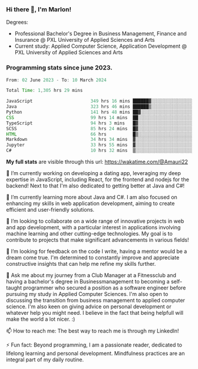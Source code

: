 
### Hi there 👋, I'm Marlon!

Degrees: 
- Professional Bachelor's Degree in Business Management, Finance and Insurance @ PXL University of Applied Sciences and Arts
- Current study: Applied Computer Science, Application Development @ PXL University of Applied Sciences and Arts

### Programming stats since june 2023.
<!--START_SECTION:waka-->

```java
From: 02 June 2023 - To: 10 March 2024

Total Time: 1,305 hrs 29 mins

JavaScript                      349 hrs 16 mins ██████▓░░░░░░░░░░░░░░░░░░   26.69 %
Java                            323 hrs 46 mins ██████▒░░░░░░░░░░░░░░░░░░   24.74 %
Python                          141 hrs 48 mins ██▓░░░░░░░░░░░░░░░░░░░░░░   10.84 %
CSS                             99 hrs 14 mins  ██░░░░░░░░░░░░░░░░░░░░░░░   07.58 %
TypeScript                      94 hrs 3 mins   █▓░░░░░░░░░░░░░░░░░░░░░░░   07.19 %
SCSS                            85 hrs 24 mins  █▓░░░░░░░░░░░░░░░░░░░░░░░   06.53 %
HTML                            66 hrs          █▒░░░░░░░░░░░░░░░░░░░░░░░   05.04 %
Markdown                        34 hrs 34 mins  ▓░░░░░░░░░░░░░░░░░░░░░░░░   02.64 %
Jupyter                         33 hrs 55 mins  ▓░░░░░░░░░░░░░░░░░░░░░░░░   02.59 %
C#                              10 hrs 32 mins  ▒░░░░░░░░░░░░░░░░░░░░░░░░   00.81 %
```

<!--END_SECTION:waka-->
**My full stats** are visible through this url: https://wakatime.com/@Amauri22



🔭 I’m currently working on developing a dating app, leveraging my deep expertise in JavaScript, including React, for the frontend and nodejs for the backend! Next to that I'm also dedicated to getting better at Java and C#!

🌱 I’m currently learning more about Java and C#. I am also focused on enhancing my skills in web application development, aiming to create efficient and user-friendly solutions.

👯 I’m looking to collaborate on a wide range of innovative projects in web and app development, with a particular interest in applications involving machine learning and other cutting-edge technologies. My goal is to contribute to projects that make significant advancements in various fields!

🤔 I’m looking for feedback on the code I write, having a mentor would be a dream come true. I'm determined to constantly improve and appreciate constructive insights that can help me refine my skills further.

💬 Ask me about my journey from a Club Manager at a Fitnessclub and having a bachelor's degree in Businessmanagement to becoming a self-taught programmer who secured a position as a software engineer before pursuing my study in Applied Computer Sciences. I'm also open to discussing the transition from business management to applied computer science. I'm also keen on giving advice on personal development or whatever help you might need. I believe in the fact that being helpfull will make the world a lot nicer. :)

📫 How to reach me: The best way to reach me is through my LinkedIn!

⚡ Fun fact: Beyond programming, I am a passionate reader, dedicated to lifelong learning and personal development. Mindfulness practices are an integral part of my daily routine.


